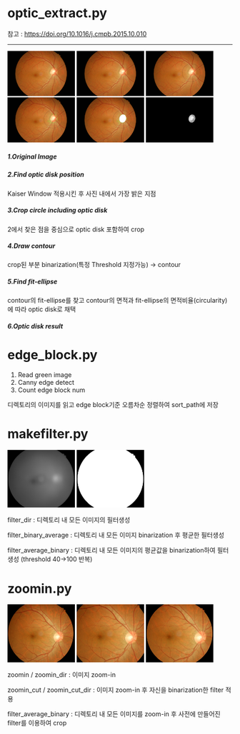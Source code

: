 optic_extract.py
==============
참고 : <https://doi.org/10.1016/j.cmpb.2015.10.010>
***
<img src="./OD_example/1.jpg" width="30%" height="10%"> <img src="./OD_example/2.jpg" width="30%" height="10%"> <img src="./OD_example/3.jpg" width="30%" height="10%">
<img src="./OD_example/4.jpg" width="30%" height="10%"> <img src="./OD_example/5.jpg" width="30%" height="10%"> <img src="./OD_example/6.jpg" width="30%" height="10%">
##### 1.Original Image
##### 2.Find optic disk position
Kaiser Window 적용시킨 후 사진 내에서 가장 밝은 지점
##### 3.Crop circle including optic disk
2에서 찾은 점을 중심으로 optic disk 포함하여 crop
##### 4.Draw contour
crop된 부분 binarization(특정 Threshold 지정가능) -> contour 
##### 5.Find fit-ellipse
contour의 fit-ellipse를 찾고 contour의 면적과 fit-ellipse의 면적비율(circularity)에 따라 optic disk로 채택
##### 6.Optic disk result

edge_block.py
=============
1. Read green image
2. Canny edge detect
3. Count edge block num

디렉토리의 이미지를 읽고 edge block기준 오름차순 정렬하여 sort_path에 저장

makefilter.py
=============
<img src="./filter_example/average.jpg" width="30%" height="10%"> <img src="./filter_example/filter.jpg" width="30%" height="10%">

filter_dir : 디렉토리 내 모든 이미지의 필터생성

filter_binary_average : 디렉토리 내 모든 이미지 binarization 후 평균한 필터생성

filter_average_binary : 디렉토리 내 모든 이미지의 평균값을 binarization하여 필터생성 (threshold 40->100 반복)

zoomin.py
=============
<img src="./zoom_example/origin.jpg" width="30%" height="10%"> <img src="./zoom_example/zoomin.jpg" width="30%" height="10%"> <img src="./zoom_example/zoomin_filter.jpg" width="30%" height="10%">

zoomin / zoomin_dir : 이미지 zoom-in

zoomin_cut / zoomin_cut_dir : 이미지 zoom-in 후 자신을 binarization한 filter 적용

filter_average_binary : 디렉토리 내 모든 이미지를 zoom-in 후 사전에 만들어진 filter를 이용하여 crop
